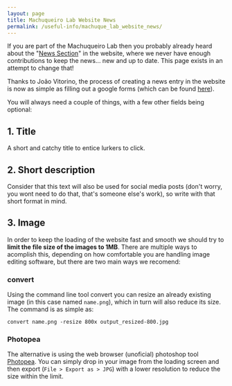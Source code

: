 ```yaml
---
layout: page
title: Machuqueiro Lab Website News
permalink: /useful-info/machuque_lab_website_news/
---
```


If you are part of the Machuqueiro Lab then you probably already heard about the "[News Section](https://mms.rd.ciencias.ulisboa.pt/news.html)" in the website, where we never have enough contributions to keep the news... new and up to date. This page exists in an attempt to change that!

Thanks to João Vitorino, the process of creating a news entry in the website is now as simple as filling out a google forms (which can be found [here](https://docs.google.com/forms/d/e/1FAIpQLSdbwW2wleGPBeKBhi-sREHJo6Gn2EffvOeTDDfzZL1oze-a1A/viewform?pli=1)). 

You will always need a couple of things, with a few other fields being optional:
## 1. Title
A short and catchy title to entice lurkers to click.

## 2. Short description
Consider that this text will also be used for social media posts (don't worry, you wont need to do that, that's someone else's work), so write with that short format in mind.

## 3. Image
In order to keep the loading of the website fast and smooth we should try to **limit the file size of the images to 1MB**. There are multiple ways to acomplish this, depending on how comfortable you are handling image editing software, but there are two main ways we recomend:
### convert 
Using the command line tool convert you can resize an already existing image (in this case named `name.png`), which in turn will also reduce its size. The command is as simple as:

```
convert name.png -resize 800x output_resized-800.jpg
```

### Photopea
The alternative is using the web browser (unoficial) photoshop tool [Photopea](https://www.photopea.com/). You can simply drop in your image from the loading screen and then export (`File > Export as > JPG`)  with a lower resolution to reduce the size within the limit.
